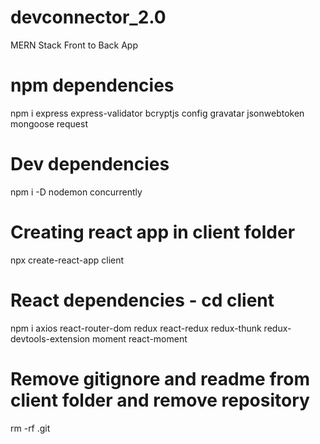 # devconnector_2.0

MERN Stack Front to Back App

# npm dependencies

npm i express express-validator bcryptjs config gravatar jsonwebtoken mongoose request

# Dev dependencies

npm i -D nodemon concurrently

# Creating react app in client folder

npx create-react-app client

# React dependencies - cd client

npm i axios react-router-dom redux react-redux redux-thunk redux-devtools-extension moment react-moment

# Remove gitignore and readme from client folder and remove repository

rm -rf .git
